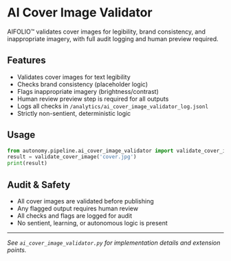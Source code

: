 # AI Cover Image Validator

AIFOLIO™ validates cover images for legibility, brand consistency, and inappropriate imagery, with full audit logging and human preview required.

## Features
- Validates cover images for text legibility
- Checks brand consistency (placeholder logic)
- Flags inappropriate imagery (brightness/contrast)
- Human review preview step is required for all outputs
- Logs all checks in `/analytics/ai_cover_image_validator_log.jsonl`
- Strictly non-sentient, deterministic logic

## Usage

```python
from autonomy.pipeline.ai_cover_image_validator import validate_cover_image
result = validate_cover_image('cover.jpg')
print(result)
```

## Audit & Safety
- All cover images are validated before publishing
- Any flagged output requires human review
- All checks and flags are logged for audit
- No sentient, learning, or autonomous logic is present

---

*See `ai_cover_image_validator.py` for implementation details and extension points.*
